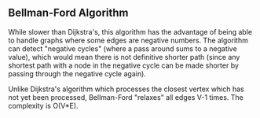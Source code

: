 ## Bellman-Ford Algorithm

While slower than Dijkstra's, this algorithm has the advantage of being able to
handle graphs where some edges are negative numbers. The algorithm can detect
"negative cycles" (where a pass around sums to a negative value), which would mean
there is not definitive shorter path (since any shortest path with a node in the 
negative cycle can be made shorter by passing through the negative cycle again). 

Unlike Dijkstra's algorithm which processes the closest vertex which has not yet
been processed, Bellman-Ford "relaxes" all edges V-1 times. The complexity is 
O(V*E).
